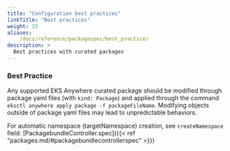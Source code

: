 ```yaml
---
title: "Configuration best practices"
linkTitle: "Best practices"
weight: 15
aliases:
    /docs/reference/packagespec/best_practice/
description: >
  Best practices with curated packages
---
```



### Best Practice

Any supported EKS Anywhere curated package should be modified through package yaml files (with `kind: Package`) and applied through the command `eksctl anywhere apply package -f packageFileName`. Modifying objects outside of package yaml files may lead to unpredictable behaviors.

For automatic namespace (targetNamespace) creation, see `createNamespace` field: [PackagebundleController.spec]({{< ref "packages.md/#packagebundlecontrollerspec" >}})

